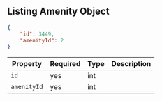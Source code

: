 ## Listing Amenity Object

```json
{
    "id": 3449,
    "amenityId": 2
}
```

Property | Required | Type | Description
-------- | -------- | ---- | ----------- 
`id` | yes | int | 
`amenityId` | yes | int | 